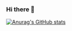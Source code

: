 ### Hi there 👋

[![Anurag's GitHub stats](https://github-readme-stats.vercel.app/api?username=AndreaPontrandolfo&show_icons=true&include_all_commits=true)](https://github.com/anuraghazra/github-readme-stats)

<!--
**AndreaPontrandolfo/AndreaPontrandolfo** is a ✨ _special_ ✨ repository because its `README.md` (this file) appears on your GitHub profile.

Here are some ideas to get you started:

- 🔭 I’m currently working on ...
- 🌱 I’m currently learning ...
- 👯 I’m looking to collaborate on ...
- 🤔 I’m looking for help with ...
- 💬 Ask me about ...
- 📫 How to reach me: ...
- 😄 Pronouns: ...
- ⚡ Fun fact: ...
-->
